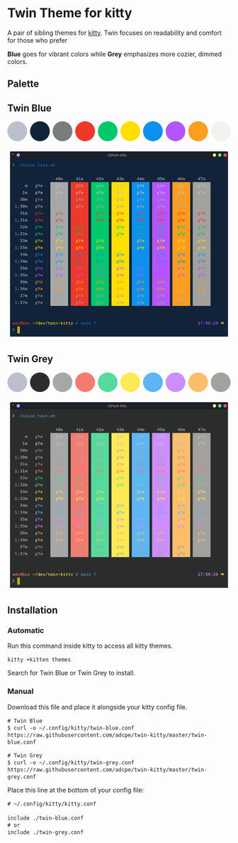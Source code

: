 # Twin Theme for kitty

A pair of sibling themes for [kitty](https://sw.kovidgoyal.net/kitty/). Twin focuses on readability and comfort for those who prefer

**Blue** goes for vibrant colors while **Grey** emphasizes more cozier, dimmed colors.

## Palette

## Twin Blue

![Twin Blue Palette](/img/tb_palette.png)

![Twin Blue Screenshot](/img/tb_sshot.png)

## Twin Grey

![Twin Grey](/img/tg_palette.png)

![Twin Grey Screenshot](/img/tg_sshot.png)

## Installation

### Automatic

Run this command inside kitty to access all kitty themes.

```
kitty +kitten themes
```

Search for Twin Blue or Twin Grey to install.

### Manual

Download this file and place it alongside your kitty config file.

```
# Twin Blue
$ curl -o ~/.config/kitty/twin-blue.conf https://raw.githubusercontent.com/adcpe/twin-kitty/master/twin-blue.conf
```

```
# Twin Grey
$ curl -o ~/.config/kitty/twin-grey.conf https://raw.githubusercontent.com/adcpe/twin-kitty/master/twin-grey.conf
```

Place this line at the bottom of your config file:

```
# ~/.config/kitty/kitty.conf

include ./twin-blue.conf
# or
include ./twin-grey.conf
```

